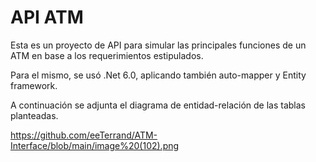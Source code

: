 # API ATM
Esta es un proyecto de API para simular las principales funciones de un ATM en base a los requerimientos estipulados.

Para el mismo, se usó .Net 6.0, aplicando también auto-mapper y Entity framework.

A continuación se adjunta el diagrama de entidad-relación de las tablas planteadas.

https://github.com/eeTerrand/ATM-Interface/blob/main/image%20(102).png
